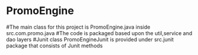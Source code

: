 # PromoEngine

#The main class for this project is PromoEngine.java inside src.com.promo.java
#The code is packaged based upon the util,service and dao layers
#Junit class PromoEngineJunit is provided under src.junit package that consists of Junit methods
